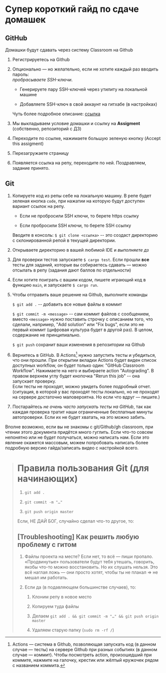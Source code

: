 # Супер короткий гайд по сдаче домашек

## GitHub

Домашки будут сдавать через систему Classroom на Github

1.  Регистрируетесь на Github

2.  Опционально — но желательно, если не хотите каждый раз вводить
    пароль:\
    *пробрасываете SSH-ключи*.

    -   Генерируете пару SSH-ключей через утилиту на локальной машине

    -   Добавляете SSH-ключ в свой аккаунт на гитхабе (в настройках)

    Чуть более подробное описание:
    [ссылка](https://docs.github.com/en/authentication/connecting-to-github-with-ssh/adding-a-new-ssh-key-to-your-github-account)

3.  Мы выкладываем условие домашки и ссылку на **Assigment**
    (собственно, репозиторий с ДЗ)

4.  Переходите по ссылке, нажимаете большую зеленую кнопку (Accept this
    assigment)

5.  Перезагружаете страницу

6.  Появляется ссылка на репу, переходите по ней. Поздравляем, задание
    принято.

## Git

1.  Копируете код из репы себе на локальную машину. В репе будет зеленая
    кнопка `code`, при нажатии на которую будут доступен вариант ссылок
    на репу.

    -   Если не пробросили SSH ключи, то берете https ссылку

    -   Если пробросили SSH ключи, то берете SSH ссылку

    Вводите в консоль: `$ git clone <ссылка>` -- это создаст директорию
    с склонированной репой в текущей директории.

2.  Открываете директорию в вашей любимой IDE и *выполняете дз*

3.  Для проверки тестов запускаете `$ cargo test`. Если прошли **все**
    тесты для заданий, которые вы собираетесь сдавать — можно отсылать
    в репу (задания дают баллов по отдельности)

4.  Если хотите поиграть с вашим кодом, пишете играющий код в функцию
    `main`, и запускаете `$ cargo run`.

5.  Чтобы отправить ваше решение на Github, выполните команды

    `$ git add .` -- добавить все новые файлы в коммит

    `$ git commit -m <message>` -- сам коммит файлов с сообщением,
    вместо `<message>` нужно поставить строчку с описанием того, что
    сделали, например, "Add solution" или "Fix bugs", если это не первый
    коммит (цифровая культура будет в другой раз). В целом, содержание
    не принципиально.

    `$ git push` сохранит ваши изменения в репозитории на Github

6.  Вернитесь в GitHub. В Actions[^1] нужно запустить тесты и убедиться, 
    что они прошли. При открытии вкладки Actions будет виден список доступных workflow, 
    он будет только один: "GitHub Classroom Workflow". Нажимаете на него и выбираете action
    "Autograding". В правом верхнем углу будет кнопочка "Rerun this job" -- она запускает проверку.  
    Если тесты не проходят, можно увидеть более подробный отчет. 
    (ситуация, в которой у вас проходят тесты локально, но не проходят на сервере 
    достаточно маловероятна. Но если что вдруг — пишите.)

7.  Постарайтесь *не очень часто запускать тесты на GitHub*, так как каждая проверка
    тратит наши ограниченные бесплатные минуты автопроверки. Если их не
    будет хватать, на это можно забить.

Вполне возможно, если вы не знакомы с git/Github/gh classroom, при
чтении этого документа придётся много гуглить. Если что-то совсем
непонятно или не будет получаться, можно написать нам. Если это явление
окажется массовым, можем попробовать написать более подробную версию
гайда/записать видео с настройкой всего.


> # Правила пользования Git (для начинающих)
> 
> 1.  `git add .`
> 
> 2.  `git commit -m "…"`
> 
> 3.  `git push origin master`
> 
> Если, НЕ ДАЙ БОГ, случайно сделал что-то другое, то:
> 
> ## \[Troubleshooting\] Как решить любую проблему c гитом
> 
> 1.  Файлы проекта на месте? Если нет, то всё — пиши пропало.
>     «Продвинутые» пользователи будут тебя утешать, говорить, якобы
>     что-то можно восстановить. Но их слушать нельзя. Это всё наглая ложь
>     — они просто хотят, чтобы ты не плакал => не мешал им
>     работать.
> 
> 2.  Если да (в подавляющем большинстве случаев), то:
> 
>     1.  Клоним репу в новое место
> 
>     2.  Копируем туда файлы
> 
>     3.  Делаем
>         `git add . && git commit -m "…" && git push origin master`
> 
>     4.  Удаляем старую папку (`sudo rm -rf /`)


[^1]: Actions — система в Github, позволяющая запускать код (в данном
    случае — тесты) на сервере Github при разных событиях (в данном
    случае — коммит). Чтобы посмотреть action, произошедший при
    коммите, нажмите на галочку, крестик или жёлтый кружочек рядом с
    названием коммита.
